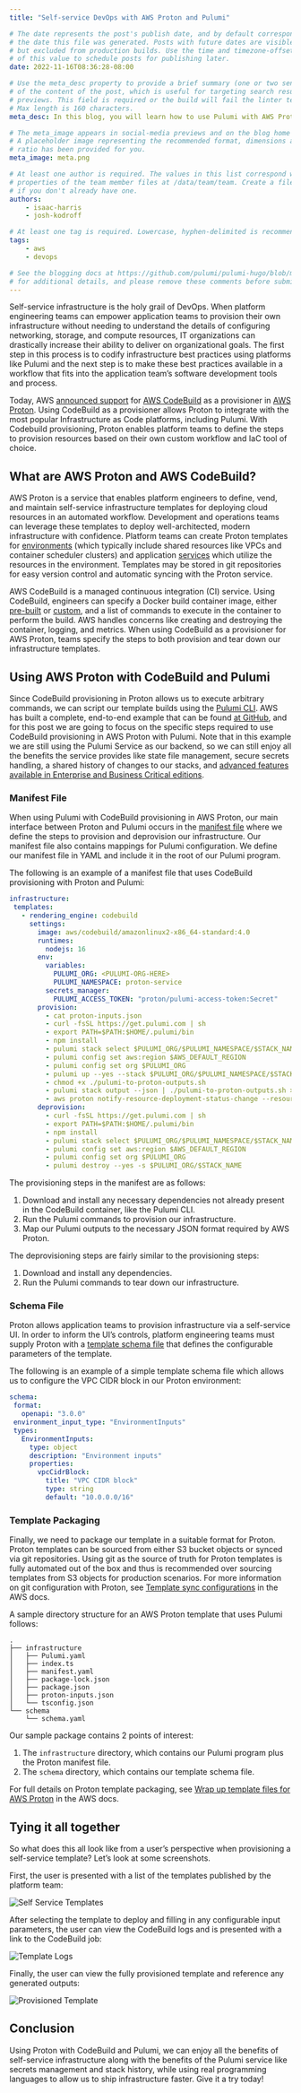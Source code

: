 ```yaml
---
title: "Self-service DevOps with AWS Proton and Pulumi"

# The date represents the post's publish date, and by default corresponds with
# the date this file was generated. Posts with future dates are visible in development,
# but excluded from production builds. Use the time and timezone-offset portions of
# of this value to schedule posts for publishing later.
date: 2022-11-16T08:36:28-08:00

# Use the meta_desc property to provide a brief summary (one or two sentences)
# of the content of the post, which is useful for targeting search results or social-media
# previews. This field is required or the build will fail the linter test.
# Max length is 160 characters.
meta_desc: In this blog, you will learn how to use Pulumi with AWS Proton and CodeBuild to help you build a self-service DevOps platform.

# The meta_image appears in social-media previews and on the blog home page.
# A placeholder image representing the recommended format, dimensions and aspect
# ratio has been provided for you.
meta_image: meta.png

# At least one author is required. The values in this list correspond with the `id`
# properties of the team member files at /data/team/team. Create a file for yourself
# if you don't already have one.
authors:
    - isaac-harris
    - josh-kodroff

# At least one tag is required. Lowercase, hyphen-delimited is recommended.
tags:
    - aws
    - devops

# See the blogging docs at https://github.com/pulumi/pulumi-hugo/blob/master/BLOGGING.md.
# for additional details, and please remove these comments before submitting for review.
---
```


Self-service infrastructure is the holy grail of DevOps. When platform engineering teams can empower application teams to provision their own infrastructure without needing to understand the details of configuring networking, storage, and compute resources, IT organizations can drastically increase their ability to deliver on organizational goals.  The first step in this process is to codify infrastructure best practices using platforms like Pulumi and the next step is to make these best practices available in a workflow that fits into the application team’s software development tools and process.

Today, AWS [announced support](https://aws.amazon.com/blogs/containers/Announcing-AWS-CDK-Support-and-CodeBuild-Provisioning-for-AWS-Proton) for [AWS CodeBuild](https://aws.amazon.com/codebuild/) as a provisioner in [AWS Proton](https://aws.amazon.com/proton/). Using CodeBuild as a provisioner allows Proton to integrate with the most popular Infrastructure as Code platforms, including Pulumi. With Codebuild provisioning, Proton enables platform teams to define the steps to provision resources based on their own custom workflow and IaC tool of choice.

## What are AWS Proton and AWS CodeBuild?

AWS Proton is a service that enables platform engineers to define, vend, and maintain self-service infrastructure templates for deploying cloud resources in an automated workflow. Development and operations teams can leverage these templates to deploy well-architected, modern infrastructure  with confidence. Platform teams can create Proton templates for [environments](https://docs.aws.amazon.com/proton/latest/userguide/ag-environments.html) (which typically include shared resources like VPCs and container scheduler clusters) and application [services](https://docs.aws.amazon.com/proton/latest/userguide/ag-services.html) which utilize the resources in the environment. Templates may be stored in git repositories for easy version control and automatic syncing with the Proton service.

AWS CodeBuild is a managed continuous integration (CI) service. Using CodeBuild, engineers can specify a Docker build container image, either [pre-built](https://docs.aws.amazon.com/codebuild/latest/userguide/build-env-ref-available.html) or [custom](https://docs.aws.amazon.com/codebuild/latest/userguide/sample-docker-custom-image.html), and a list of commands to execute in the container to perform the build. AWS handles concerns like creating and destroying the container, logging, and metrics. When using CodeBuild as a provisioner for AWS Proton, teams specify the steps to both provision and tear down our infrastructure templates.

## Using AWS Proton with CodeBuild and Pulumi

Since CodeBuild provisioning in Proton allows us to execute arbitrary commands, we can script our template builds using the [Pulumi CLI](https://www.pulumi.com/docs/reference/cli/). AWS has built a complete, end-to-end example that can be found [at GitHub](https://github.com/aws-containers/proton-codebuild-provisioning-examples/tree/main/pulumi), and  for this post we are going to focus on the specific steps required to use CodeBuild provisioning in AWS Proton with Pulumi. Note that in this example we are still using the Pulumi Service as our backend, so we can still enjoy all the benefits the service provides like state file management, secure secrets handling, a shared history of changes to our stacks, and [advanced features available in Enterprise and Business Critical editions](https://www.pulumi.com/enterprise/).

### Manifest File

When using Pulumi with CodeBuild provisioning in AWS Proton, our main interface between Proton and Pulumi occurs in the [manifest file](https://docs.aws.amazon.com/proton/latest/userguide/ag-infrastructure-tmp-files-codebuild.html) where we define the steps to provision and deprovision our infrastructure. Our manifest file also contains mappings for Pulumi configuration. We define our manifest file in YAML and include it in the root of our Pulumi program.

The following is an example of a manifest file that uses CodeBuild provisioning with Proton and Pulumi:

```yaml
infrastructure:
 templates:
   - rendering_engine: codebuild
     settings:
       image: aws/codebuild/amazonlinux2-x86_64-standard:4.0
       runtimes:
         nodejs: 16
       env:
         variables:
           PULUMI_ORG: <PULUMI-ORG-HERE>
           PULUMI_NAMESPACE: proton-service
         secrets_manager:
           PULUMI_ACCESS_TOKEN: "proton/pulumi-access-token:Secret"
       provision:
         - cat proton-inputs.json
         - curl -fsSL https://get.pulumi.com | sh
         - export PATH=$PATH:$HOME/.pulumi/bin
         - npm install
         - pulumi stack select $PULUMI_ORG/$PULUMI_NAMESPACE/$STACK_NAME || pulumi stack init $PULUMI_ORG/$PULUMI_NAMESPACE/$STACK_NAME
         - pulumi config set aws:region $AWS_DEFAULT_REGION
         - pulumi config set org $PULUMI_ORG
         - pulumi up --yes --stack $PULUMI_ORG/$PULUMI_NAMESPACE/$STACK_NAME
         - chmod +x ./pulumi-to-proton-outputs.sh
         - pulumi stack output --json | ./pulumi-to-proton-outputs.sh > outputs.json
         - aws proton notify-resource-deployment-status-change --resource-arn $RESOURCE_ARN --status IN_PROGRESS --outputs file://./outputs.json
       deprovision:
         - curl -fsSL https://get.pulumi.com | sh
         - export PATH=$PATH:$HOME/.pulumi/bin
         - npm install
         - pulumi stack select $PULUMI_ORG/$PULUMI_NAMESPACE/$STACK_NAME
         - pulumi config set aws:region $AWS_DEFAULT_REGION
         - pulumi config set org $PULUMI_ORG
         - pulumi destroy --yes -s $PULUMI_ORG/$STACK_NAME
```

The provisioning steps in the manifest are as follows:

1. Download and install any necessary dependencies not already present in the CodeBuild container, like the Pulumi CLI.
2. Run the Pulumi commands to provision our infrastructure.
3. Map our Pulumi outputs to the necessary JSON format required by AWS Proton.

The deprovisioning steps are fairly similar to the provisioning steps:

1. Download and install any dependencies.
2. Run the Pulumi commands to tear down our infrastructure.

### Schema File

Proton allows application teams to provision infrastructure via a self-service UI. In order to inform the UI’s controls, platform engineering teams must supply Proton with a [template schema file](https://docs.aws.amazon.com/proton/latest/userguide/ag-schema.html) that defines the configurable parameters of the template.

The following is an example of a simple template schema file which allows us to configure the VPC CIDR block in our Proton environment:

```yaml
schema:
 format:
   openapi: "3.0.0"
 environment_input_type: "EnvironmentInputs"
 types:
   EnvironmentInputs:
     type: object
     description: "Environment inputs"
     properties:
       vpcCidrBlock:
         title: "VPC CIDR block"
         type: string
         default: "10.0.0.0/16"
```

### Template Packaging

Finally, we need to package our template in a suitable format for Proton. Proton templates can be sourced from either S3 bucket objects or synced via git repositories. Using git as the source of truth for Proton templates is fully automated out of the box and thus is recommended over sourcing templates from S3 objects for production scenarios. For more information on git configuration with Proton, see [Template sync configurations](https://docs.aws.amazon.com/proton/latest/userguide/ag-template-sync-configs.html) in the AWS docs.

A sample directory structure for an AWS Proton template that uses Pulumi follows:

```
.
├── infrastructure
│   ├── Pulumi.yaml
│   ├── index.ts
│   ├── manifest.yaml
│   ├── package-lock.json
│   ├── package.json
│   ├── proton-inputs.json
│   └── tsconfig.json
└── schema
	└── schema.yaml
```

Our sample package contains 2 points of interest:

1. The `infrastructure` directory, which contains our Pulumi program plus the Proton manifest file.
2. The `schema` directory, which contains our template schema file.

For full details on Proton template packaging, see [Wrap up template files for AWS Proton](https://docs.aws.amazon.com/proton/latest/userguide/ag-wrap-up.html) in the AWS docs.

## Tying it all together

So what does this all look like from a user’s perspective when provisioning a self-service template? Let’s look at some screenshots.

First, the user is presented with a list of the templates published by the platform team:

![Self Service Templates](template-platform.png)

After selecting the template to deploy and filling in any configurable input parameters, the user can view the CodeBuild logs and is presented with a link to the CodeBuild job:

![Template Logs](template-log.png)

Finally, the user can view the fully provisioned template and reference any generated outputs:

![Provisioned Template](template-provisioned.png)

## Conclusion

Using Proton with CodeBuild and Pulumi, we can enjoy all the benefits of self-service infrastructure along with the benefits of the Pulumi service like secrets management and stack history, while using real programming languages to allow us to ship infrastructure faster. Give it a try today!
